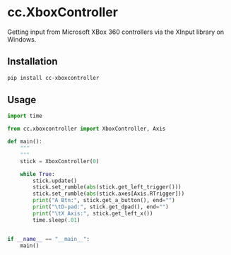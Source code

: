 # cc.XboxController

Getting input from Microsoft XBox 360 controllers via the XInput library on Windows.

## Installation

```bash
pip install cc-xboxcontroller
```

## Usage

```python
import time

from cc.xboxcontroller import XboxController, Axis

def main():
    """
    """
    stick = XboxController(0)

    while True:
        stick.update()
        stick.set_rumble(abs(stick.get_left_trigger()))
        stick.set_rumble(abs(stick.axes[Axis.RTrigger]))
        print("A Btn:", stick.get_a_button(), end="")
        print("\tD-pad:", stick.get_dpad(), end="")
        print("\tX Axis:", stick.get_left_x())
        time.sleep(.01)


if __name__ == "__main__":
    main()

```

